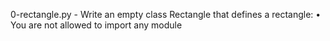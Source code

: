 0-rectangle.py - Write an empty class Rectangle that defines a rectangle:
    • You are not allowed to import any module

